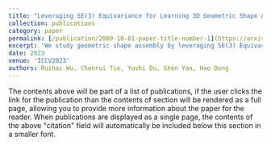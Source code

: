 ```yaml
---
title: "Leveraging SE(3) Equivariance for Learning 3D Geometric Shape Assembly"
collection: publications
category: paper
permalink: [/publication/2009-10-01-paper-title-number-1](https://arxiv.org/pdf/2309.06810)
excerpt: 'We study geometric shape assembly by leveraging SE(3) Equivariance, which disentangles poses and shapes of fractured parts.'
date: 2023
venue: 'ICCV2023'
authors: Ruihai Wu, Chenrui Tie, Yushi Du, Shen Yan, Hao Dong
---
```


The contents above will be part of a list of publications, if the user clicks the link for the publication than the contents of section will be rendered as a full page, allowing you to provide more information about the paper for the reader. When publications are displayed as a single page, the contents of the above "citation" field will automatically be included below this section in a smaller font.
